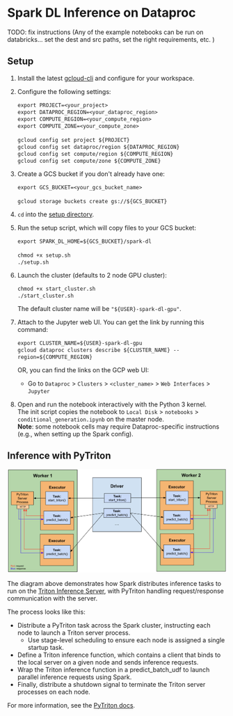 # Spark DL Inference on Dataproc

TODO: fix instructions (Any of the example notebooks can be run on databricks... set the dest and src paths, set the right requirements, etc. )

## Setup

1. Install the latest [gcloud-cli](https://cloud.google.com/sdk/docs/install) and configure for your workspace.

2. Configure the following settings:
    ```shell
    export PROJECT=<your_project>
    export DATAPROC_REGION=<your_dataproc_region>
    export COMPUTE_REGION=<your_compute_region>
    export COMPUTE_ZONE=<your_compute_zone>

    gcloud config set project ${PROJECT}
    gcloud config set dataproc/region ${DATAPROC_REGION}
    gcloud config set compute/region ${COMPUTE_REGION}
    gcloud config set compute/zone ${COMPUTE_ZONE}
    ```

3. Create a GCS bucket if you don't already have one:
    ```shell
    export GCS_BUCKET=<your_gcs_bucket_name>

    gcloud storage buckets create gs://${GCS_BUCKET}
    ```

4. `cd` into the [setup directory](setup).

5. Run the setup script, which will copy files to your GCS bucket: 
    ```shell
    export SPARK_DL_HOME=${GCS_BUCKET}/spark-dl

    chmod +x setup.sh
    ./setup.sh
    ```

6. Launch the cluster (defaults to 2 node GPU cluster):
    ```shell
    chmod +x start_cluster.sh
    ./start_cluster.sh
    ```
    The default cluster name will be `"${USER}-spark-dl-gpu"`.

7. Attach to the Jupyter web UI. You can get the link by running this command:
    ```shell
    export CLUSTER_NAME=${USER}-spark-dl-gpu
    gcloud dataproc clusters describe ${CLUSTER_NAME} --region=${COMPUTE_REGION}
    ```

    OR, you can find the links on the GCP web UI:
    - Go to `Dataproc` > `Clusters` > `<cluster_name>` > `Web Interfaces` > `Jupyter`

8. Open and run the notebook interactively with the Python 3 kernel.  
The init script copies the notebook to `Local Disk` > `notebooks` > `conditional_generation.ipynb` on the master node.  
**Note**: some notebook cells may require Dataproc-specific instructions (e.g., when setting up the Spark config).

## Inference with PyTriton 

<img src="../images/spark-pytriton.png" alt="drawing" width="1000"/>

The diagram above demonstrates how Spark distributes inference tasks to run on the [Triton Inference Server](https://developer.nvidia.com/nvidia-triton-inference-server), with PyTriton handling request/response communication with the server.  

The process looks like this:
- Distribute a PyTriton task across the Spark cluster, instructing each node to launch a Triton server process.
    - Use stage-level scheduling to ensure each node is assigned a single startup task.
- Define a Triton inference function, which contains a client that binds to the local server on a given node and sends inference requests.
- Wrap the Triton inference function in a predict_batch_udf to launch parallel inference requests using Spark.
- Finally, distribute a shutdown signal to terminate the Triton server processes on each node.

For more information, see the [PyTriton docs](https://triton-inference-server.github.io/pytriton/latest/high_level_design/).
